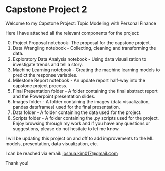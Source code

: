 # Capstone Project 2
Welcome to my Capstone Project: Topic Modeling with Personal Finance

Here I have attached all the relevant components for the project:

0. Project Proposal notebook- The proposal for the capstone project.
1. Data Wrangling notebook - Collecting, cleaning and transforming the data.
2. Exploratory Data Analysis notebook - Using data visualization to investigate trends and tell a story.
3. Machine Learning notebook - Creating the machine learning models to predict the response variables.
4. Milestone Report notebook - An update report half-way into the capstone project process.
5. Final Presentation folder - A folder containing the final abstract report and the Powerpoint presentation slides.
6. Images folder - A folder containing the images (data visualization, pandas dataframes) used for the final presentation.
7. Data folder - A folder containing the data used for the project.
8. Scripts folder - A folder containing the .py scripts used for the project.
Enjoy browsing through my work and if you have any questions or suggestions, please do not hesitate to let me know.

I will be updating this project on and off to add improvements to the ML models, presentation, data visualization, etc.

I can be reached via email: joshua.kim017@gmail.com

Thank you!
